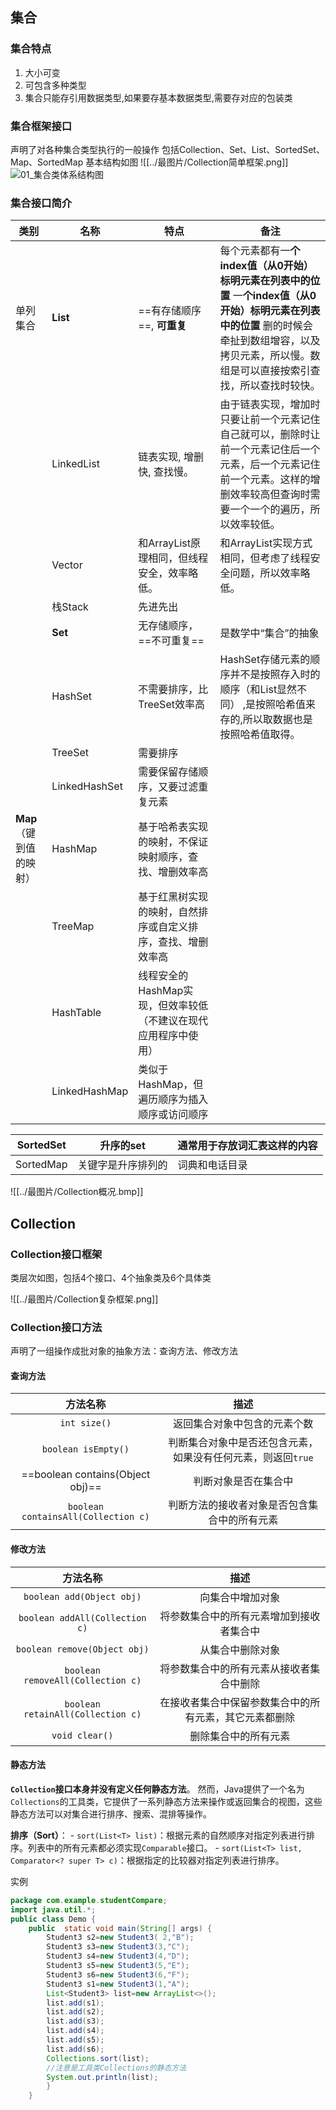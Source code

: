 ## 集合
### 集合特点
1. 大小可变
2. 可包含多种类型
3. 集合只能存引用数据类型,如果要存基本数据类型,需要存对应的包装类
### 集合框架接口
声明了对各种集合类型执行的一般操作
包括Collection、Set、List、SortedSet、Map、SortedMap
基本结构如图
![[../最图片/Collection简单框架.png]]![01_集合类体系结构图](C:\Users\WW\Desktop\Hohai\黑马\入门到起飞（下）\资料\day22-集合（List集合）\笔记\笔记\img\01_集合类体系结构图.png)
### 集合接口简介

| 类别              | 名称            | 特点                                  | 备注                                                                                                                                                                                                                              |
| --------------- | ------------- | ----------------------------------- | ------------------------------------------------------------------------------------------------------------------------------------------------------------------------------------------------------------------------------- |
| 单列集合            | **List**      | ==有存储顺序==, **可重复**                  | 每个元素都有一**个index值（从0开始）标明元素在列表中的位置**                                                        一**个index值（从0开始）标明元素在列表中的位置**                                                          删的时候会牵扯到数组增容，以及拷贝元素，所以慢。数组是可以直接按索引查找，所以查找时较快。 |
|                 | LinkedList    | 链表实现, 增删快, 查找慢。                     | 由于链表实现，增加时只要让前一个元素记住自己就可以，删除时让前一个元素记住后一个元素，后一个元素记住前一个元素。这样的增删效率较高但查询时需要一个一个的遍历，所以效率较低。                                                                                                                                          |
|                 | Vector        | 和ArrayList原理相同，但线程安全，效率略低。          | 和ArrayList实现方式相同，但考虑了线程安全问题，所以效率略低。                                                                                                                                                                                             |
|                 | 栈Stack        | 先进先出                                |                                                                                                                                                                                                                                 |
|                 | **Set**       | 无存储顺序，==不可重复==                      | 是数学中“集合”的抽象                                                                                                                                                                                                                     |
|                 | HashSet       | 不需要排序，比TreeSet效率高                   | HashSet存储元素的顺序并不是按照存入时的顺序（和List显然不同） ,是按照哈希值来存的,所以取数据也是按照哈希值取得。                                                                                                                                                                 |
|                 | TreeSet       | 需要排序                                |                                                                                                                                                                                                                                 |
|                 | LinkedHashSet | 需要保留存储顺序，又要过滤重复元素                   |                                                                                                                                                                                                                                 |
| **Map**（键到值的映射） | HashMap       | 基于哈希表实现的映射，不保证映射顺序，查找、增删效率高         |                                                                                                                                                                                                                                 |
|                 | TreeMap       | 基于红黑树实现的映射，自然排序或自定义排序，查找、增删效率高      |                                                                                                                                                                                                                                 |
|                 | HashTable     | 线程安全的HashMap实现，但效率较低（不建议在现代应用程序中使用） |                                                                                                                                                                                                                                 |
|                 | LinkedHashMap | 类似于HashMap，但遍历顺序为插入顺序或访问顺序          |                                                                                                                                                                                                                                 |


| SortedSet | 升序的set    | 通常用于存放词汇表这样的内容 |
| --------- | --------- | -------------- |
| SortedMap | 关键字是升序排列的 | 词典和电话目录        |
![[../最图片/Collection概况.bmp]]

## Collection
### Collection接口框架
类层次如图，包括4个接口、4个抽象类及6个具体类

![[../最图片/Collection复杂框架.png]]
### Collection接口方法
声明了一组操作成批对象的抽象方法：查询方法、修改方法
#### 查询方法

|                方法名称                 |                描述                 |
| :---------------------------------: | :-------------------------------: |
|            `int size()`             |          返回集合对象中包含的元素个数           |
|         `boolean isEmpty()`         | 判断集合对象中是否还包含元素，如果没有任何元素，则返回`true` |
|  ==boolean contains(Object obj)==   |            判断对象是否在集合中             |
| `boolean containsAll(Collection c)` |      判断方法的接收者对象是否包含集合中的所有元素       |

#### 修改方法

|               方法名称                |             描述              |
| :-------------------------------: | :-------------------------: |
|     `boolean add(Object obj)`     |          向集合中增加对象           |
|  `boolean addAll(Collection c)`   |    将参数集合中的所有元素增加到接收者集合中     |
|   `boolean remove(Object obj)`    |          从集合中删除对象           |
| `boolean removeAll(Collection c)` |    将参数集合中的所有元素从接收者集合中删除     |
| `boolean retainAll(Collection c)` | 在接收者集合中保留参数集合中的所有元素，其它元素都删除 |
|          `void clear()`           |         删除集合中的所有元素          |
#### 静态方法
**`Collection`接口本身并没有定义任何静态方法**。
然而，Java提供了一个名为`Collections`的工具类，它提供了一系列静态方法来操作或返回集合的视图，这些静态方法可以对集合进行排序、搜索、混排等操作。

**排序（Sort）**：
    - `sort(List<T> list)`：根据元素的自然顺序对指定列表进行排序。列表中的所有元素都必须实现`Comparable`接口。
    - `sort(List<T> list, Comparator<? super T> c)`：根据指定的比较器对指定列表进行排序。

实例
```java
package com.example.studentCompare;  
import java.util.*;  
public class Demo {  
    public  static void main(String[] args) {  
        Student3 s2=new Student3( 2,"B");  
        Student3 s3=new Student3(3,"C");  
        Student3 s4=new Student3(4,"D");  
        Student3 s5=new Student3(5,"E");  
        Student3 s6=new Student3(6,"F");  
        Student3 s1=new Student3(1,"A");  
        List<Student3> list=new ArrayList<>();  
        list.add(s1);  
        list.add(s2);  
        list.add(s3);  
        list.add(s4);  
        list.add(s5);  
        list.add(s6);  
        Collections.sort(list);
        //注意是工具类Collections的静态方法  
        System.out.println(list);  
        }  
    }
```
